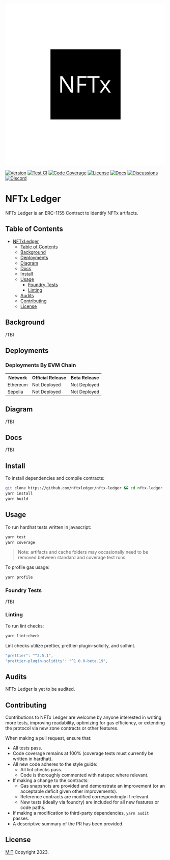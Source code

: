 ![NFTx](img/nftx-banner.png)

[![Version][version-badge]][version-link]
[![Test CI][ci-badge]][ci-link]
[![Code Coverage][coverage-badge]][coverage-link]
[![License][license-badge]][license-link]
[![Docs][docs-badge]][docs-link]
[![Discussions][discussions-badge]][discussions-link]
[![Discord][discord-badge]][discord-link]

# NFTx Ledger

NFTx Ledger is an ERC-1155 Contract to identify NFTx artifacts.

## Table of Contents

- [NFTxLedger](#nftx-ledger)
  - [Table of Contents](#table-of-contents)
  - [Background](#background)
  - [Deployments](#deployments)
  - [Diagram](#diagram)
  - [Docs](#docs)
  - [Install](#install)
  - [Usage](#usage)
    - [Foundry Tests](#foundry-tests)
    - [Linting](#linting)
  - [Audits](#audits)
  - [Contributing](#contributing)
  - [License](#license)

## Background

/TBI

## Deployments
### Deployments By EVM Chain

<table>
<tr>
<th>Network</th>
<th>Official Release</th>
<th>Beta Release</th>
</tr>
<tr>
<td>Ethereum</td>
<td>Not Deployed</td>
<td>Not Deployed</td>
</tr>
<tr>
<td>Sepolia</td>
<td>Not Deployed</td>
<td>Not Deployed</td>
</tr>
</table>


## Diagram

/TBI

## Docs

/TBI

## Install

To install dependencies and compile contracts:

```bash
git clone https://github.com/nftxledger/nftx-ledger && cd nftx-ledger
yarn install
yarn build
```

## Usage

To run hardhat tests written in javascript:

```bash
yarn test
yarn coverage
```

> Note: artifacts and cache folders may occasionally need to be removed between standard and coverage test runs.

To profile gas usage:

```bash
yarn profile
```

### Foundry Tests

/TBI

### Linting

To run lint checks:

```bash
yarn lint:check
```

Lint checks utilize prettier, prettier-plugin-solidity, and solhint.

```javascript
"prettier": "^2.5.1",
"prettier-plugin-solidity": "^1.0.0-beta.19",
```

## Audits

NFTx Ledger is yet to be audited.

## Contributing

Contributions to NFTx Ledger are welcome by anyone interested in writing more tests, improving readability, optimizing for gas efficiency, or extending the protocol via new zone contracts or other features.

When making a pull request, ensure that:

- All tests pass.
- Code coverage remains at 100% (coverage tests must currently be written in hardhat).
- All new code adheres to the style guide:
  - All lint checks pass.
  - Code is thoroughly commented with natspec where relevant.
- If making a change to the contracts:
  - Gas snapshots are provided and demonstrate an improvement (or an acceptable deficit given other improvements).
  - Reference contracts are modified correspondingly if relevant.
  - New tests (ideally via foundry) are included for all new features or code paths.
- If making a modification to third-party dependencies, `yarn audit` passes.
- A descriptive summary of the PR has been provided.

## License

[MIT](LICENSE) Copyright 2023.

[version-badge]: https://
[version-link]: https://github.com/nftxledger/nftx-ledger/releases
[ci-badge]: https://
[ci-link]: https://
[coverage-badge]: https://
[coverage-link]: https://
[license-badge]: https://img.shields.io/github/license/nftxledger/nftx-ledger
[license-link]: https://github.com/nftxledger/nftx-ledger/blob/main/LICENSE
[docs-badge]: https://
[docs-link]: https://
[discussions-badge]: https://
[discussions-link]: https://
[discord-badge]: https://img.shields.io/static/v1?logo=discord&label=discord&message=Join&color=blue
[discord-link]: https://discord.gg/5235xHYx
